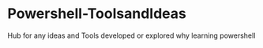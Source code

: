 # Powershell-ToolsandIdeas
Hub for any ideas and Tools developed or explored why learning powershell
